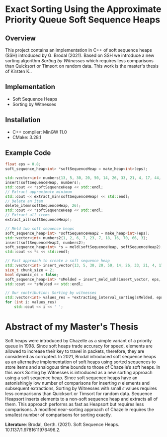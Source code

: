 # Exact Sorting Using the Approximate Priority Queue Soft Sequence Heaps

## Overview
This project contains an implementation in C++ of soft sequence heaps (SSH) introduced by G. Brodal (2021). 
Based on SSH we introduce a new sorting algorithm *Sorting by Witnesses* which requires less comparisons than Quicksort 
or Timsort on random data.
This work is the master's thesis of Kirsten K..

## Implementation
* Soft Sequence Heaps
* Sorting by Witnesses

## Installation
* C++ compiler: MinGW 11.0
* CMake: 3.28.1

## Example Code
```c++
float eps = 0.8;
soft_sequence_heap<int> *softSequenceHeap = make_heap<int>(eps);

std::vector<int> numbers{13, 5, 30, 20, 50, 14, 26, 33, 21, 4, 17, 44, 23, 9, 11};
insert(softSequenceHeap, numbers);
std::cout << *softSequenceHeap << std::endl;
// Extract approximate minimum
std::cout << extract_min(softSequenceHeap) << std::endl;
// Delete an item
delete_item(softSequenceHeap, 26);
std::cout << *softSequenceHeap << std::endl;
// Extract all items
extract_all(softSequenceHeap);

// Meld two soft sequence heaps
soft_sequence_heap<int> *softSequenceHeap2 = make_heap<int>(eps);
std::vector<int> numbers2{1, 2, 6, 7, 23, 7, 18, 16, 70, 66, 3};
insert(softSequenceHeap2, numbers2);
soft_sequence_heap<int> *s = meld(softSequenceHeap, softSequenceHeap2);
std::cout << *s << std::endl;

// Fast approach to create a soft sequence heap
std::vector<int> insert_vector{13, 5, 30, 20, 50, 14, 26, 33, 21, 4, 17, 44, 23, 9};
size_t chunk_size = 2;
bool dynamic_cs = false;
soft_sequence_heap<int> *sMelded = insert_meld_ssh(insert_vector, eps, chunk_size, dynamic_cs);
std::cout << *sMelded << std::endl;

// Our contribution: Sorting by witnesses
std::vector<int> values_res = *extracting_interval_sorting(sMelded, eps, insert_vector.size());
for (int i: values_res)
	std::cout << i << ' ';
```

# Abstract of my Master's Thesis
Soft heaps were introduced by Chazelle as a simple variant of a priority queue in 1998. 
Since soft heaps trade accuracy for speed, elements are allowed to increase their key to travel in packets, therefore, 
they are considered as corrupted. In 2021, Brodal introduced soft sequence heaps as an alternative implementation of 
soft heaps using sorted sequences to store items and analogous time bounds to those of Chazelle’s soft heaps. 
In this work Sorting by Witnesses is introduced as a new sorting approach using a soft sequence heap. 
Since soft sequence heaps have an astonishingly low number of comparisons for inserting *n* elements and subsequent 
extractions, Sorting by Witnesses with small $\epsilon$ values requires less comparisons than Quicksort or 
Timsort for random data. Sequence Heapsort inserts elements to a non-soft sequence heap and extracts all of them. 
This approach performs as fast as Heapsort but requires less comparisons. A modified near-sorting approach of Chazelle 
requires the smallest number of comparisons for sorting exactly.

**Literature**: Brodal, Gerth. (2021). Soft Sequence Heaps. 10.1137/1.9781611976496.2. 